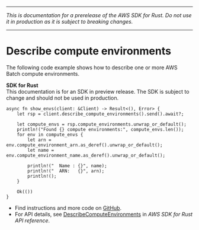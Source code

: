 --------

 *This is documentation for a prerelease of the AWS SDK for Rust\. Do not use it in production as it is subject to breaking changes\.* 

--------

# Describe compute environments<a name="batch_DescribeComputeEnvironments_rust_topic"></a>

The following code example shows how to describe one or more AWS Batch compute environments\.

**SDK for Rust**  
This documentation is for an SDK in preview release\. The SDK is subject to change and should not be used in production\.
  

```
async fn show_envs(client: &Client) -> Result<(), Error> {
    let rsp = client.describe_compute_environments().send().await?;

    let compute_envs = rsp.compute_environments.unwrap_or_default();
    println!("Found {} compute environments:", compute_envs.len());
    for env in compute_envs {
        let arn = env.compute_environment_arn.as_deref().unwrap_or_default();
        let name = env.compute_environment_name.as_deref().unwrap_or_default();

        println!("  Name : {}", name);
        println!("  ARN:   {}", arn);
        println!();
    }

    Ok(())
}
```
+  Find instructions and more code on [GitHub](https://github.com/awsdocs/aws-doc-sdk-examples/tree/main/.rust_alpha/batch#code-examples)\. 
+  For API details, see [DescribeComputeEnvironments](https://awslabs.github.io/aws-sdk-rust/) in *AWS SDK for Rust API reference*\. 